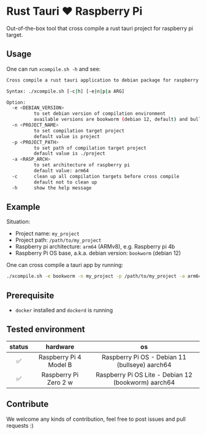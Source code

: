 # Rust Tauri ❤️ Raspberry Pi

Out-of-the-box tool that cross compile a rust tauri project for raspberry pi target.

## Usage

One can run `xcompile.sh -h` and see:

```bash
Cross compile a rust tauri application to debian package for raspberry pi (armhf/arm64).

Syntax: ./xcompile.sh [-c|h] [-e|n|p|a ARG]

Option:
  -e <DEBIAN_VERSION>
          to set debian version of compilation environment
          available versions are bookworm (debian 12, default) and bullseye (debian 11)
  -n <PROJECT_NAME>
          to set compilation target project
          default value is project
  -p <PROJECT_PATH>
          to set path of compilation target project
          default value is ./project
  -a <RASP_ARCH>
          to set architecture of raspberry pi
          default value: arm64
  -c      clean up all compilation targets before cross compile
          default not to clean up
  -h      show the help message
```

## Example

Situation:

* Project name: `my_project`
* Project path: `/path/to/my_project`
* Raspberry pi architecture: `arm64` (ARMv8), e.g. Raspberry pi 4b
* Raspberry Pi OS base, a.k.a. debian version: `bookworm` (debian 12)

One can cross compile a tauri app by running:

```bash
./xcompile.sh -e bookworm -n my_project -p /path/to/my_project -a arm64
```

## Prerequisite

* `docker` installed and `dockerd` is running

## Tested environment

|status|hardware|os|
|:-:|:-:|:-:|
|✅|Raspberry Pi 4 Model B|Raspberry Pi OS - Debian 11 (bullseye) aarch64|
|✅|Raspberry Pi Zero 2 w|Raspberry Pi OS Lite - Debian 12 (bookworm) aarch64|

## Contribute

We welcome any kinds of contribution, feel free to post issues and pull requests :)
